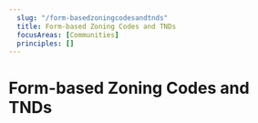 ```yaml
---
  slug: "/form-basedzoningcodesandtnds"
  title: Form-based Zoning Codes and TNDs 
  focusAreas: [Communities]
  principles: []
---
```

# Form-based Zoning Codes and TNDs